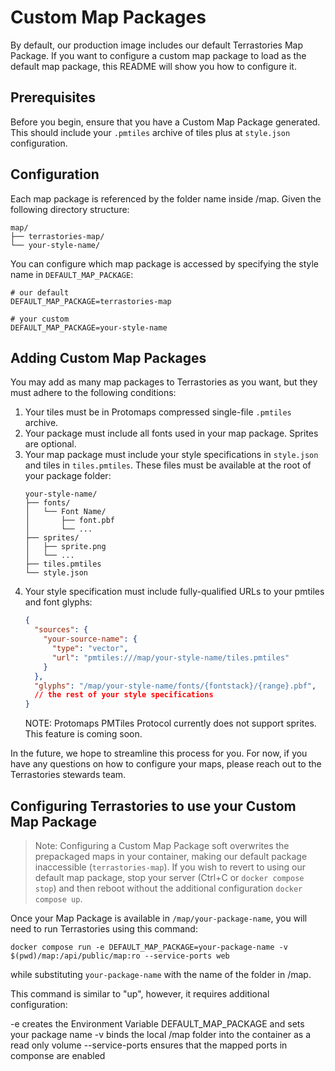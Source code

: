 # Custom Map Packages

By default, our production image includes our default Terrastories Map Package. If you want to configure a custom map package to load as the default map package, this README will show you how to configure it.

## Prerequisites

Before you begin, ensure that you have a Custom Map Package generated. This should include your `.pmtiles` archive of tiles plus at `style.json` configuration.

## Configuration

Each map package is referenced by the folder name inside /map. Given the following directory structure:

```
map/
├── terrastories-map/
└── your-style-name/
```

You can configure which map package is accessed by specifying the style name in `DEFAULT_MAP_PACKAGE`:

```
# our default
DEFAULT_MAP_PACKAGE=terrastories-map

# your custom
DEFAULT_MAP_PACKAGE=your-style-name
```

## Adding Custom Map Packages

You may add as many map packages to Terrastories as you want, but they must adhere to the following conditions:

1. Your tiles must be in Protomaps compressed single-file `.pmtiles` archive.
2. Your package must include all fonts used in your map package. Sprites are optional.
3. Your map package must include your style specifications in `style.json` and tiles in `tiles.pmtiles`. These files must be available at the root of your package folder:
    ```
    your-style-name/
    ├── fonts/
    │   └── Font Name/
    │       ├── font.pbf
    │       └── ...
    ├── sprites/
    │   ├── sprite.png
    │   └── ...
    ├── tiles.pmtiles
    └── style.json
    ```
4. Your style specification must include fully-qualified URLs to your pmtiles and font glyphs:
    ```json
    {
      "sources": {
        "your-source-name": {
          "type": "vector",
          "url": "pmtiles:///map/your-style-name/tiles.pmtiles"
        }
      },
      "glyphs": "/map/your-style-name/fonts/{fontstack}/{range}.pbf",
      // the rest of your style specifications
    }
    ```
    NOTE: Protomaps PMTiles Protocol currently does not support sprites. This feature is coming soon.

In the future, we hope to streamline this process for you. For now, if you have any questions on how to configure your maps, please reach out to the Terrastories stewards team.

## Configuring Terrastories to use your Custom Map Package

> Note: Configuring a Custom Map Package soft overwrites the prepackaged maps in your container, making our default package inaccessible (`terrastories-map`). If you wish to revert to using our default map package, stop your server (Ctrl+C or `docker compose stop`) and then reboot without the additional configuration `docker compose up`.

Once your Map Package is available in `/map/your-package-name`, you will need to run Terrastories using this command:

```
docker compose run -e DEFAULT_MAP_PACKAGE=your-package-name -v $(pwd)/map:/api/public/map:ro --service-ports web
```

while substituting `your-package-name` with the name of the folder in /map.

This command is similar to "up", however, it requires additional configuration:

-e creates the Environment Variable DEFAULT_MAP_PACKAGE and sets your package name
-v binds the local /map folder into the container as a read only volume
--service-ports ensures that the mapped ports in componse are enabled
